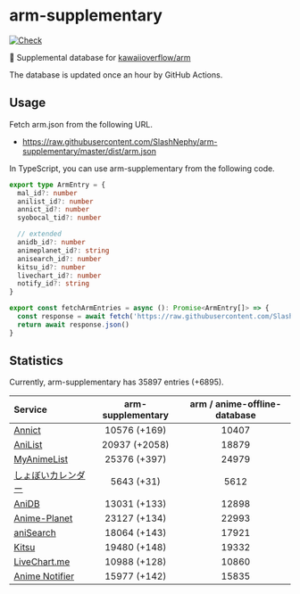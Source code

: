 # arm-supplementary

[![Check](https://github.com/SlashNephy/arm-supplementary/actions/workflows/check-node.yml/badge.svg)](https://github.com/SlashNephy/arm-supplementary/actions/workflows/check-node.yml)

💊 Supplemental database for [kawaiioverflow/arm](https://github.com/kawaiioverflow/arm)

The database is updated once an hour by GitHub Actions.

## Usage

Fetch arm.json from the following URL.

- https://raw.githubusercontent.com/SlashNephy/arm-supplementary/master/dist/arm.json

In TypeScript, you can use arm-supplementary from the following code.

```TypeScript
export type ArmEntry = {
  mal_id?: number
  anilist_id?: number
  annict_id?: number
  syobocal_tid?: number

  // extended
  anidb_id?: number
  animeplanet_id?: string
  anisearch_id?: number
  kitsu_id?: number
  livechart_id?: number
  notify_id?: string
}

export const fetchArmEntries = async (): Promise<ArmEntry[]> => {
  const response = await fetch('https://raw.githubusercontent.com/SlashNephy/arm-supplementary/master/dist/arm.json')
  return await response.json()
}
```

## Statistics

Currently, arm-supplementary has 35897 entries (+6895).

| Service                                     | arm-supplementary | arm / anime-offline-database |
| :------------------------------------------ | :---------------: | :--------------------------: |
| [Annict](https://annict.com)                |   10576 (+169)    |            10407             |
| [AniList](https://anilist.co)               |   20937 (+2058)   |            18879             |
| [MyAnimeList](https://myanimelist.net)      |   25376 (+397)    |            24979             |
| [しょぼいカレンダー](https://cal.syoboi.jp) |    5643 (+31)     |             5612             |
| [AniDB](https://anidb.net)                  |   13031 (+133)    |            12898             |
| [Anime-Planet](https://anime-planet.com)    |   23127 (+134)    |            22993             |
| [aniSearch](https://anisearch.com)          |   18064 (+143)    |            17921             |
| [Kitsu](https://kitsu.io)                   |   19480 (+148)    |            19332             |
| [LiveChart.me](https://livechart.me)        |   10988 (+128)    |            10860             |
| [Anime Notifier](https://notify.moe)        |   15977 (+142)    |            15835             |
